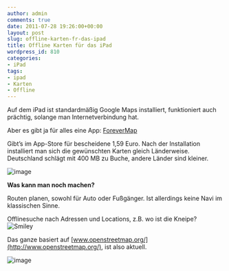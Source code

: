 ```yaml
---
author: admin
comments: true
date: 2011-07-28 19:26:00+00:00
layout: post
slug: offline-karten-fr-das-ipad
title: Offline Karten für das iPad
wordpress_id: 810
categories:
- iPad
tags:
- ipad
- Karten
- Offline
---
```


Auf dem iPad ist standardmäßig Google Maps installiert, funktioniert auch prächtig, solange man Internetverbindung hat.

Aber es gibt ja für alles eine App: [ForeverMap](http://itunes.apple.com/de/app/forevermap-by-skobbler/id394763737?mt=8)

Gibt’s im App-Store für bescheidene 1,59 Euro. Nach der Installation installiert man sich die gewünschten Karten gleich Länderweise. Deutschland schlägt mit 400 MB zu Buche, andere Länder sind kleiner. 

![image](http://andydunkel.net/assets/uploads/2011/07/image20.png)

**Was kann man noch machen?**

<!-- more -->

Routen planen, sowohl für Auto oder Fußgänger. Ist allerdings keine Navi im klassischen Sinne. 

Offlinesuche nach Adressen und Locations, z.B. wo ist die Kneipe? ![Smiley](http://andydunkel.net/assets/uploads/2011/07/wlEmoticon-smile6.png)

Das ganze basiert auf [www.openstreetmap.org/](http://www.openstreetmap.org/), ist also aktuell.

![image](http://andydunkel.net/assets/uploads/2011/07/image21.png)
